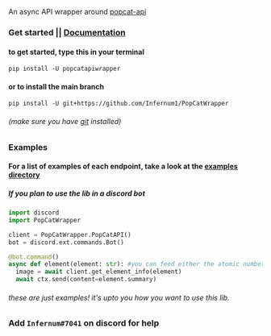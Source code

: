 

An async API wrapper around [popcat-api](https://popcat.xyz/api)


### Get started || [Documentation](https://popcat-api.readthedocs.io/en/latest/)

#### to get started, type this in your terminal
```
pip install -U popcatapiwrapper
```

#### or to install the main branch
```
pip install -U git+https://github.com/Infernum1/PopCatWrapper
```
###### (make sure you have [git](https://gitforwindows.org) installed)
### Examples
#### For a list of examples of each endpoint, take a look at the [examples directory](https://github.com/Infernum1/PopCatWrapper/tree/main/examples)


##### If you plan to use the lib in a discord bot

```py
import discord
import PopCatWrapper

client = PopCatWrapper.PopCatAPI()
bot = discord.ext.commands.Bot()

@bot.command()
async def element(element: str): #you can feed either the atomic number, symbol, or element name
  image = await client.get_element_info(element)
  await ctx.send(content=element.summary)
```

###### these are just examples! it's upto you how you want to use this lib.

### Add `Infernum#7041` on discord for help
